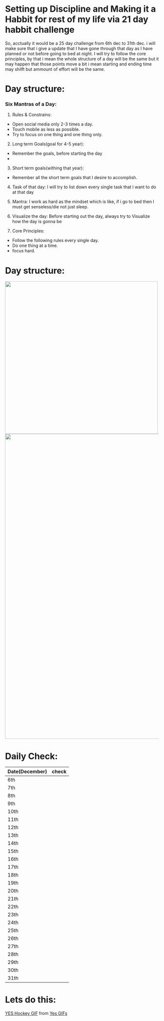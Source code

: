 # Setting up Discipline and Making it a Habbit for rest of my life via 21 day habbit challenge

So, acctually it would be a 25 day challenge from 6th dec to 31th dec. i will make sure that i give a update that I have gone through that day as I have planned or not before going to bed at night.
I will try to follow the core principles, by that i mean the whole structure of a day will be the same but it may happen that those points move a bit i mean starting and ending time may shilft but 
ammount of effort will be the same.

# Day structure:

### Six Mantras of a Day:

1. Rules & Constrains:
- Open social media  only 2-3 times a day.
- Touch mobile as less as possible.
- Try to focus on one thing and one thing only.

2. Long term Goals(goal for 4-5 year):
- Remember the goals, before starting the day
- 
3. Short term goals(withing that year):
- Remember all the short term goals that I desire to accomplish.

4. Task of that day:
I will try to list down every single task that I want to do at that day 

4. Mantra:
I work as hard as the mindset which is like, if i go to bed then I must get senseless/die not just sleep.

5. Visualize the day:
Before starting out the day, always try to Visualize how the day is gonna be 

6. Core Principles:
- Follow the following rules every single day.
- Do one thing at a time.
- focus hard.

# Day structure:
<img src="https://i.ibb.co/bL1ypYh/Whats-App-Image-2020-12-05-at-9-37-33-PM-1.jpg" width="500"><img src="https://i.ibb.co/98T037v/2.jpg" width="1000">

# Daily Check:

|Date(December) | check|
|-----|------|
|6th||
|7th||
|8th||
|9th||
|10th||
|11th||
|12th||
|13th||
|14th||
|15th||
|16th||
|17th||
|18th||
|19th||
|20th||
|21th||
|22th||
|23th||
|24th||
|25th||
|26th||
|27th||
|28th||
|29th||
|30th||
|31th||

# Lets do this:


<div class="tenor-gif-embed" data-postid="13408876" data-share-method="host" data-width="100%" data-aspect-ratio="1.0774647887323943"><a href="https://tenor.com/view/yes-hockey-baby-hyped-gif-13408876">YES Hockey GIF</a> from <a href="https://tenor.com/search/yes-gifs">Yes GIFs</a></div><script type="text/javascript" async src="https://tenor.com/embed.js"></script>


